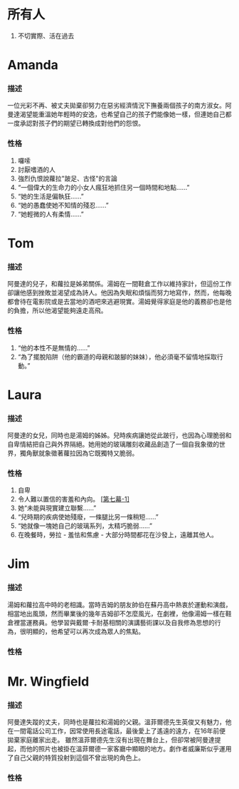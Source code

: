 # 所有人
1. 不切實際、活在過去

# Amanda 
### 描述

一位光彩不再、被丈夫拋棄卻努力在惡劣經濟情況下撫養兩個孩子的南方淑女。阿曼達渴望能重溫她年輕時的安逸，也希望自己的孩子們能像她一樣，但連她自己都一度承認對孩子們的期望已轉換成對他們的怨恨。

### 性格
1. 囉嗦
2. 討厭嗜酒的人
3. 強烈仇恨說蘿拉"跛足、古怪"的言論
4. “一個偉大的生命力的小女人瘋狂地抓住另一個時間和地點......”
5. “她的生活是偏執狂......”
6. “她的愚蠢使她不知情的殘忍......”
7. “她輕微的人有柔情......”


# Tom
### 描述

阿曼達的兒子，和蘿拉是姊弟關係。湯姆在一間鞋倉工作以維持家計，但這份工作卻讓他感到挫敗並渴望成為詩人。他因為失眠和煩惱而努力地寫作，然而，他每晚都會待在電影院或是去當地的酒吧來逃避現實。湯姆覺得家庭是他的義務卻也是他的負擔，所以他渴望能夠遠走高飛。

### 性格
1. “他的本性不是無情的......”
2. “為了擺脫陷阱（他的霸道的母親和跛腳的妹妹），他必須毫不留情地採取行動。”


# Laura
### 描述

阿曼達的女兒，同時也是湯姆的姊姊。兒時疾病讓她從此跛行，也因為心理脆弱和自卑情結把自己與外界隔絕。她用她的玻璃雕刻收藏品創造了一個自我象徵的世界，獨角獸就象徵著蘿拉因為它既獨特又脆弱。

### 性格
1. 自卑
2. 令人難以置信的害羞和內向。  [[第七幕-1]](https://github.com/ascv0228/Theater-Arts/blob/main/character/temp/Laura/1.txt)
3. 她“未能與現實建立聯繫......”
4. “兒時期的疾病使她殘廢，一條腿比另一條稍短......”
5. “她就像一塊她自己的玻璃系列，太精巧脆弱......”
6. 在晚餐時，勞拉 - 羞怯和焦慮 - 大部分時間都花在沙發上，遠離其他人。

# Jim
### 描述

湯姆和蘿拉高中時的老相識。當時吉姆的朋友帥伯在蘇丹高中熱衷於運動和演戲，相當地出風頭，然而畢業後的幾年吉姆卻不怎麼風光，在劇裡，他像湯姆一樣在鞋倉裡當運務員。他學習與戴爾·卡耐基相關的演講藝術課以及自我修為思想的行為，很明顯的，他希望可以再次成為眾人的焦點。

### 性格



# Mr. Wingfield
### 描述

阿曼達失蹤的丈夫，同時也是蘿拉和湯姆的父親。溫菲爾德先生英俊又有魅力，他在一間電話公司工作，因常使用長途電話，最後愛上了遙遠的遠方，在16年前便拋棄家庭離家出走。 雖然溫菲爾德先生沒有出現在舞台上，但卻常被阿曼達提起，而他的照片也被掛在溫菲爾德一家客廳中顯眼的地方。劇作者威廉斯似乎運用了自己父親的特質投射到這個不曾出現的角色上。

### 性格


